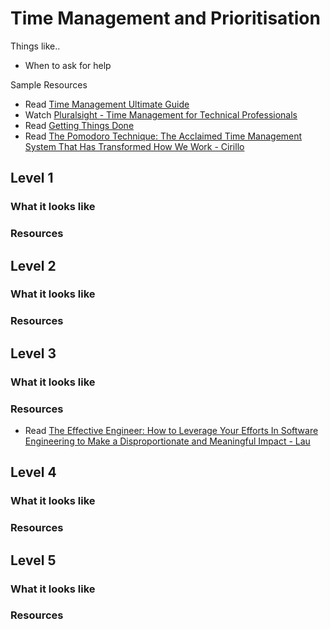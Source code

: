 # Time Management and Prioritisation

Things like..
- When to ask for help

Sample Resources
- Read [Time Management Ultimate Guide](https://www.makingbusinessmatter.co.uk/time-management-skills-ultimate/)
- Watch [Pluralsight - Time Management for Technical Professionals](https://app.pluralsight.com/library/courses/time-management-technical-professionals/table-of-contents)
- Read [Getting Things Done](https://gettingthingsdone.com/)
- Read [The Pomodoro Technique: The Acclaimed Time Management System That Has Transformed How We Work - Cirillo](https://www.amazon.com/Pomodoro-Technique-Acclaimed-Management-Transformed/dp/1524760706)

## Level 1

### What it looks like

### Resources

## Level 2

### What it looks like

### Resources

## Level 3

### What it looks like

### Resources
- Read [The Effective Engineer: How to Leverage Your Efforts In Software Engineering to Make a Disproportionate and Meaningful Impact - Lau](https://www.amazon.com/Effective-Engineer-Engineering-Disproportionate-Meaningful/dp/0996128107)

## Level 4

### What it looks like

### Resources

## Level 5

### What it looks like

### Resources